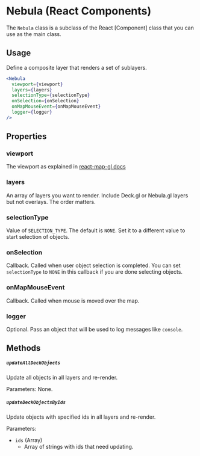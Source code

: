 # Nebula (React Components)

The `Nebula` class is a subclass of the React [Component] class that you can use as the main class.


## Usage

Define a composite layer that renders a set of sublayers.

```jsx
<Nebula
  viewport={viewport}
  layers={layers}
  selectionType={selectionType}
  onSelection={onSelection}
  onMapMouseEvent={onMapMouseEvent}
  logger={logger}
/>
```


## Properties

### viewport
The viewport as explained in [react-map-gl docs](https://uber.github.io/react-map-gl/#/Documentation/getting-started/state-management)

### layers
An array of layers you want to render.
Include Deck.gl or Nebula.gl layers but not overlays. The order matters.

### selectionType
Value of ```SELECTION_TYPE```. The default is ```NONE```.
Set it to a different value to start selection of objects.

### onSelection
Callback. Called when user object selection is completed.
You can set ```selectionType``` to ```NONE``` in this callback if you are done selecting objects.

### onMapMouseEvent
Callback. Called when mouse is moved over the map.

### logger
Optional. Pass an object that will be used to log messages like ```console```.



## Methods

##### `updateAllDeckObjects`

Update all objects in all layers and re-render.

Parameters: None.

##### `updateDeckObjectsByIds`

Update objects with specified ids in all layers and re-render.

Parameters:

- `ids` (Array)
  * Array of strings with ids that need updating.

